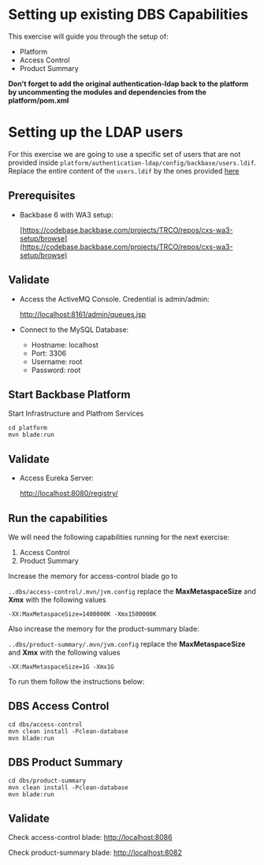 # Setting up existing DBS Capabilities

This exercise will guide you through the setup of:

* Platform
* Access Control
* Product Summary

**Don't forget to add the original authentication-ldap back to the platform by uncommenting the modules and dependencies from the platform/pom.xml**

# Setting up the LDAP users

For this exercise we are going to use a specific set of users that are not provided inside `platform/authentication-ldap/config/backbase/users.ldif`. Replace the entire content of the `users.ldif` by the ones provided [here](files/users.ldif)


## Prerequisites

* Backbase 6 with WA3 setup:

	[https://codebase.backbase.com/projects/TRCO/repos/cxs-wa3-setup/browse](https://codebase.backbase.com/projects/TRCO/repos/cxs-wa3-setup/browse)

## Validate

* Access the ActiveMQ Console. Credential is admin/admin:

	[http://localhost:8161/admin/queues.jsp](http://localhost:8161/admin/queues.jsp)

* Connect to the MySQL Database:

	* Hostname: localhost
	* Port: 3306
	* Username: root
	* Password: root

## Start Backbase Platform

Start Infrastructure and Platfrom Services

	cd platform
	mvn blade:run

## Validate

* Access Eureka Server:

	[http://localhost:8080/registry/](http://localhost:8080/registry/)

## Run the capabilities

We will need the following capabilities running for the next exercise:

1. Access Control
1. Product Summary

Increase the memory for access-control blade go to

`..dbs/access-control/.mvn/jvm.config` replace the **MaxMetaspaceSize** and **Xmx** with the following values

`-XX:MaxMetaspaceSize=1400000K -Xmx1500000K`

Also increase the memory for the product-summary blade:

`..dbs/product-summary/.mvn/jvm.config` replace the **MaxMetaspaceSize** and **Xmx** with the following values

`-XX:MaxMetaspaceSize=1G -Xmx1G`

To run them follow the instructions below:

## DBS Access Control

	cd dbs/access-control
	mvn clean install -Pclean-database
	mvn blade:run
	
## DBS Product Summary

	cd dbs/product-summary
	mvn clean install -Pclean-database
	mvn blade:run
	

## Validate

Check access-control blade: [http://localhost:8086](http://localhost:8086)

Check product-summary blade: [http://localhost:8082](http://localhost:8082)

